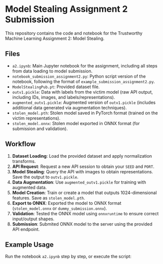 # Model Stealing Assignment 2 Submission

This repository contains the code and notebook for the Trustworthy Machine Learning Assignment 2: Model Stealing.

## Files
- `a2.ipynb`: Main Jupyter notebook for the assignment, including all steps from data loading to model submission.
- `notebook_submission_assignment2.py`: Python script version of the notebook, following the format of `example_submission_assignment2.py`.
- `ModelStealingPub.pt`: Provided dataset file.
- `outv1.pickle`: Data with labels from the victim model (raw API output, including IDs, images, and labels/representations).
- `augmented_outv1.pickle`: Augmented version of `outv1.pickle` (includes additional data generated via augmentation techniques).
- `stolen_model.pth`: Stolen model saved in PyTorch format (trained on the victim representations).
- `stolen_model.onnx`: Stolen model exported in ONNX format (for submission and validation).


## Workflow
1. **Dataset Loading**: Load the provided dataset and apply normalization transforms.
2. **API Request**: Request a new API session to obtain your `SEED` and `PORT`.
3. **Model Stealing**: Query the API with images to obtain representations. Save the output to `outv1.pickle`.
4. **Data Augmentation**: Use `augmented_outv1.pickle` for training with augmented data.
5. **Model Creation**: Train or create a model that outputs 1024-dimensional features. Save as `stolen_model.pth`.
6. **Export to ONNX**: Exported the model to ONNX format (`stolen_model.onnx` or `dummy_submission.onnx`).
7. **Validation**: Tested the ONNX model using `onnxruntime` to ensure correct input/output shapes.
8. **Submission**: Submited ONNX model to the server using the provided API endpoint.

## Example Usage
Run the notebook `a2.ipynb` step by step, or execute the script:
